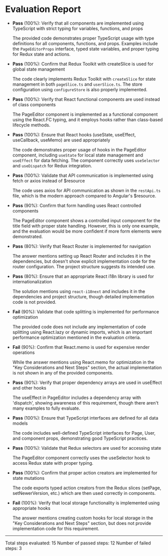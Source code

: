 # Evaluation Report

- **Pass** (100%): Verify that all components are implemented using TypeScript with strict typing for variables, functions, and props
  
  The provided code demonstrates proper TypeScript usage with type definitions for all components, functions, and props. Examples include the `PageEditorProps` interface, typed state variables, and proper typing for Redux state and actions.

- **Pass** (100%): Confirm that Redux Toolkit with createSlice is used for global state management
  
  The code clearly implements Redux Toolkit with `createSlice` for state management in both `pageSlice.ts` and `userSlice.ts`. The store configuration using `configureStore` is also properly implemented.

- **Pass** (100%): Verify that React functional components are used instead of class components
  
  The PageEditor component is implemented as a functional component using the React.FC typing, and it employs hooks rather than class-based lifecycle methods.

- **Pass** (100%): Ensure that React hooks (useState, useEffect, useCallback, useMemo) are used appropriately
  
  The code demonstrates proper usage of hooks in the PageEditor component, including `useState` for local state management and `useEffect` for data fetching. The component correctly uses `useSelector` and `useDispatch` for Redux integration.

- **Pass** (100%): Validate that API communication is implemented using fetch or axios instead of $resource
  
  The code uses axios for API communication as shown in the `restApi.ts` file, which is the modern approach compared to Angular's $resource.

- **Pass** (90%): Confirm that form handling uses React controlled components
  
  The PageEditor component shows a controlled input component for the title field with proper state handling. However, this is only one example, and the evaluation would be more confident if more form elements were demonstrated.

- **Pass** (80%): Verify that React Router is implemented for navigation
  
  The answer mentions setting up React Router and includes it in the dependencies, but doesn't show explicit implementation code for the router configuration. The project structure suggests its intended use.

- **Pass** (80%): Ensure that an appropriate React i18n library is used for internationalization
  
  The solution mentions using `react-i18next` and includes it in the dependencies and project structure, though detailed implementation code is not provided.

- **Fail** (90%): Validate that code splitting is implemented for performance optimization
  
  The provided code does not include any implementation of code splitting using React.lazy or dynamic imports, which is an important performance optimization mentioned in the evaluation criteria.

- **Fail** (90%): Confirm that React.memo is used for expensive render operations
  
  While the answer mentions using React.memo for optimization in the "Key Considerations and Next Steps" section, the actual implementation is not shown in any of the provided components.

- **Pass** (90%): Verify that proper dependency arrays are used in useEffect and other hooks
  
  The useEffect in PageEditor includes a dependency array with 'dispatch', showing awareness of this requirement, though there aren't many examples to fully evaluate.

- **Pass** (100%): Ensure that TypeScript interfaces are defined for all data models
  
  The code includes well-defined TypeScript interfaces for Page, User, and component props, demonstrating good TypeScript practices.

- **Pass** (100%): Validate that Redux selectors are used for accessing state
  
  The PageEditor component correctly uses the useSelector hook to access Redux state with proper typing.

- **Pass** (100%): Confirm that proper action creators are implemented for state mutations
  
  The code exports typed action creators from the Redux slices (setPage, setNewerVersion, etc.) which are then used correctly in components.

- **Fail** (100%): Verify that local storage functionality is implemented using appropriate hooks
  
  The answer mentions creating custom hooks for local storage in the "Key Considerations and Next Steps" section, but does not provide implementation code for this requirement.

---

Total steps evaluated: 15
Number of passed steps: 12
Number of failed steps: 3